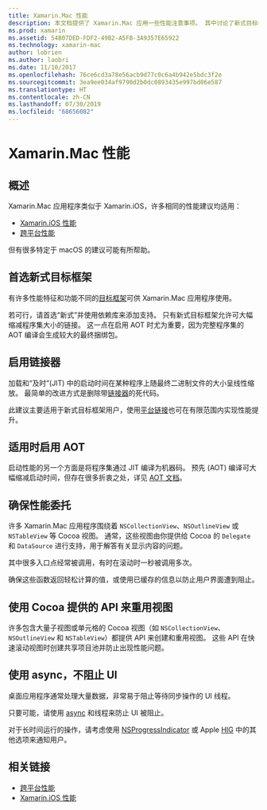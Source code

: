 ```yaml
---
title: Xamarin.Mac 性能
description: 本文档提供了 Xamarin.Mac 应用一些性能注意事项。 其中讨论了新式目标框架、链接器、AOT、委托、用于重用视图的 Cocoa API 和异步代码。
ms.prod: xamarin
ms.assetid: 54B07DED-FDF2-49B2-A5FB-3A9357E65922
ms.technology: xamarin-mac
author: lobrien
ms.author: laobri
ms.date: 11/10/2017
ms.openlocfilehash: 76ce6cd3a78e56acb9d77c0c6a4b942e5bdc3f2e
ms.sourcegitcommit: 3ea9ee034af9790d2b0dc0893435e997bd06e587
ms.translationtype: HT
ms.contentlocale: zh-CN
ms.lasthandoff: 07/30/2019
ms.locfileid: "68656082"
---
```

# <a name="xamarinmac-performance"></a>Xamarin.Mac 性能

## <a name="overview"></a>概述

Xamarin.Mac 应用程序类似于 Xamarin.iOS，许多相同的性能建议均适用：

- [Xamarin.iOS 性能](~/ios/deploy-test/performance.md)
- [跨平台性能](~/cross-platform/deploy-test/memory-perf-best-practices.md)

但有很多特定于 macOS 的建议可能有所帮助。

## <a name="prefer-modern-target-framework"></a>首选新式目标框架

有许多性能特征和功能不同的[目标框架](~/mac/platform/target-framework.md)可供 Xamarin.Mac 应用程序使用。

若可行，请首选“新式”并使用依赖库来添加支持。 只有新式目标框架允许可大幅缩减程序集大小的链接。 这一点在启用 AOT 时尤为重要，因为完整程序集的 AOT 编译会生成较大的最终捆绑包。

## <a name="enable-the-linker"></a>启用链接器

加载和“及时”(JIT) 中的启动时间在某种程序上随最终二进制文件的大小呈线性缩放。 最简单的改进方式是删除带[链接器](~/mac/deploy-test/linker.md)的死代码。

此建议主要适用于新式目标框架用户，使用[平台链接](~/mac/deploy-test/linker.md)也可在有限范围内实现性能提升。

## <a name="enable-aot-when-appropriate"></a>适用时启用 AOT

启动性能的另一个方面是将程序集通过 JIT 编译为机器码。 预先 (AOT) 编译可大幅缩减启动时间，但存在很多折衷之处，详见 [AOT 文档](~/mac/internals/aot.md)。

## <a name="ensure-performant-delegates"></a>确保性能委托

许多 Xamarin.Mac 应用程序围绕着 `NSCollectionView`、`NSOutlineView` 或 `NSTableView` 等 Cocoa 视图。 通常，这些视图由你提供给 Cocoa 的 `Delegate` 和 `DataSource` 进行支持，用于解答有关显示内容的问题。

其中很多入口点经常被调用，有时在滚动时一秒被调用多次。

确保这些函数返回轻松计算的值，或使用已缓存的信息以防止用户界面遭到阻止。

## <a name="use-cocoa-provided-apis-for-reusing-views"></a>使用 Cocoa 提供的 API 来重用视图

许多包含大量子视图或单元格的 Cocoa 视图（如 `NSCollectionView`、`NSOutlineView` 和 `NSTableView`）都提供 API 来创建和重用视图。 这些 API 在快速滚动视图时创建共享项目池并防止出现性能问题。

## <a name="use-async-and-do-not-block-the-ui"></a>使用 async，不阻止 UI

桌面应用程序通常处理大量数据，非常易于阻止等待同步操作的 UI 线程。

只要可能，请使用 [async](~/cross-platform/platform/async.md) 和线程来防止 UI 被阻止。

对于长时间运行的操作，请考虑使用 [NSProgressIndicator](https://docs.microsoft.com/samples/xamarin/mac-samples/progressbarexample) 或 Apple [HIG](https://developer.apple.com/macos/human-interface-guidelines/indicators/progress-indicators/) 中的其他选项来通知用户。


## <a name="related-links"></a>相关链接

- [跨平台性能](~/cross-platform/deploy-test/memory-perf-best-practices.md)
- [Xamarin.iOS 性能](~/ios/deploy-test/performance.md)
